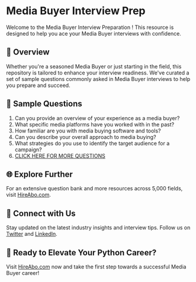 # Media Buyer Interview Prep

Welcome to the Media Buyer Interview Preparation ! This resource is designed to help you ace your Media Buyer interviews with confidence.

## 🚀 Overview

Whether you're a seasoned Media Buyer or just starting in the field, this repository is tailored to enhance your interview readiness. We've curated a set of sample questions commonly asked in Media Buyer interviews to help you prepare and succeed.

## 📝 Sample Questions

1. Can you provide an overview of your experience as a media buyer?
2. What specific media platforms have you worked with in the past?
3. How familiar are you with media buying software and tools?
4. Can you describe your overall approach to media buying?
5. What strategies do you use to identify the target audience for a campaign?
6. [CLICK HERE FOR MORE QUESTIONS](https://hireabo.com/job/1_0_17/Media%20Buyer)

## 🌐 Explore Further

For an extensive question bank and more resources across 5,000 fields, visit [HireAbo.com](https://www.hireabo.com).

## 📱 Connect with Us

Stay updated on the latest industry insights and interview tips. Follow us on [Twitter](https://twitter.com/hireabo) and [LinkedIn](https://www.linkedin.com/in/hire-abo-3609972a8/).

## 🚀 Ready to Elevate Your Python Career?

Visit [HireAbo.com](https://www.hireabo.com) now and take the first step towards a successful Media Buyer career!
